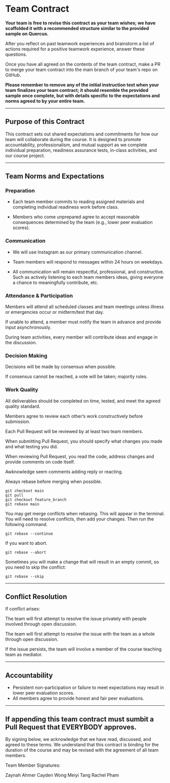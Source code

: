 # Team Contract

**Your team is free to revise this contract as your team wishes; we have scaffolded it with a recommended structure similar to the provided sample on Quercus.**

After you reflect on past teamwork experiences and brainstorm a list of actions required for a positive teamwork experience, answer these questions. 

Once you have all agreed on the contents of the team contract, make a PR to merge your team contract into the main branch of your team's repo on GitHub.

**Please remember to remove any of the initial instruction text when your team finalizes your team contract; it should resemble the provided sample once complete, but with details specific to the expectations and norms agreed to by your entire team.**

---
## Purpose of this Contract

This contract sets out shared expectations and commitments for how our team will collaborate during the course. It is designed to promote accountability, professionalism, and mutual support as we complete individual preparation, readiness assurance tests, in-class activities, and our course project.

---
## Team Norms and Expectations

### Preparation
* Each team member commits to reading assigned materials and completing individual readiness work before class.

* Members who come unprepared agree to accept reasonable consequences determined by the team (e.g., lower peer evaluation scores).

### Communication

* We will use Instagram as our primary communication channel.

* Team members will respond to messages within 24 hours on weekdays.

* All communication will remain respectful, professional, and constructive. Such as actively listening to each team members ideas, giving everyone a chance to meaningfully contribute, etc.

### Attendance & Participation
Members will attend all scheduled classes and team meetings unless illness or emergencies occur or midterm/test that day.

If unable to attend, a member must notify the team in advance and provide input asynchronously.

During team activities, every member will contribute ideas and engage in the discussion.

### Decision Making
Decisions will be made by consensus when possible.

If consensus cannot be reached, a vote will be taken; majority rules.

### Work Quality
All deliverables should be completed on time, tested, and meet the agreed quality standard.

Members agree to review each other’s work constructively before submission.

Each Pull Request will be reviewed by at least two team members.

When submitting Pull Request, you should specify what changes you made and what testing you did.

When reviewing Pull Request, you read the code, address changes and provide comments on code itself.

Awknowledge seem comments adding reply or reacting.

Always rebase before merging when possible. 
```
git checkout main
git pull
git checkout feature_branch
git rebase main
```
You may get merge conflicts when rebasing. This will appear in the terminal. You will need to resolve conflicts, 
then add your changes. Then run the following command.
```
git rebase --continue
```
If you want to abort.
```
git rebase --abort
```
Sometimes you will make a change that will result in an empty commit, so you need to skip the conflict:
```
git rebase --skip
```


---
 ## Conflict Resolution
   If conflict arises:

The team will first attempt to resolve the issue privately with people involved through open discussion.

The team will first attempt to resolve the issue with the team as a whole through open discussion.

If the issue persists, the team will involve a member of the course teaching team as mediator.

---
## Accountability
* Persistent non-participation or failure to meet expectations may result in lower peer evaluation scores.
* All members agree to provide honest and fair peer evaluations.

---
If appending this team contract must sumbit a Pull Request that EVERYBODY approves. 
---

By signing below, we acknowledge that we have read, discussed, and agreed to these terms. We understand that this contract is binding for the duration of the course and may be revised with the agreement of all team members.

Team Member Signatures:

Zaynah Ahmer
Cayden Wong
Meiyi Tang
Rachel Pham
